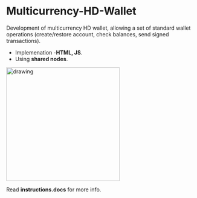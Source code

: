 # Multicurrency-HD-Wallet
Development of multicurrency HD wallet, allowing a set of standard wallet operations (create/restore account, check balances, send signed transactions).<br />
- Implemenation -**HTML, JS**.<br />
- Using **shared nodes**.<br />
<img src="https://images.idgesg.net/images/article/2019/04/crypto-currency_hand-holding-phone-iwth-bitcoin_digital-wallet_bitcoin_blockchain-100793898-large.jpg?auto=webp&quality=85,70" alt="drawing" width="300"/>

Read **instructions.docs** for more info.
